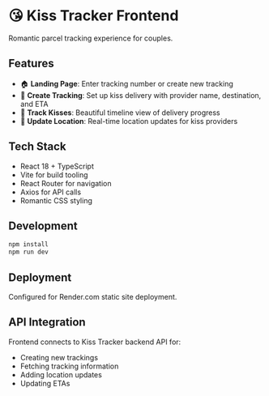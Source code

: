 # 😘 Kiss Tracker Frontend

Romantic parcel tracking experience for couples.

## Features

- 🏠 **Landing Page**: Enter tracking number or create new tracking
- 💌 **Create Tracking**: Set up kiss delivery with provider name, destination, and ETA
- 👀 **Track Kisses**: Beautiful timeline view of delivery progress
- 📱 **Update Location**: Real-time location updates for kiss providers

## Tech Stack

- React 18 + TypeScript
- Vite for build tooling
- React Router for navigation
- Axios for API calls
- Romantic CSS styling

## Development

```bash
npm install
npm run dev
```

## Deployment

Configured for Render.com static site deployment.

## API Integration

Frontend connects to Kiss Tracker backend API for:
- Creating new trackings
- Fetching tracking information
- Adding location updates
- Updating ETAs